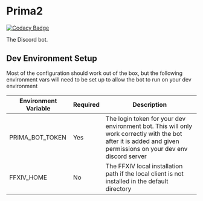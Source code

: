 # Prima2

[![Codacy Badge](https://api.codacy.com/project/badge/Grade/217eae50312a4b2783c57b60d0379c29)](https://app.codacy.com/gh/PrimaShouji/Prima2?utm_source=github.com&utm_medium=referral&utm_content=PrimaShouji/Prima2&utm_campaign=Badge_Grade_Settings)

The Discord bot.

## Dev Environment Setup
Most of the configuration should work out of the box, but the following environment vars will need to be set up to allow the bot to run on your dev environment

| Environment Variable | Required | Description |
| --- | --- | --- |
| PRIMA_BOT_TOKEN | Yes |The login token for your dev environment bot. This will only work correctly with the bot after it is added and given permissions on your dev env discord server |
| FFXIV_HOME | No | The FFXIV local installation path if the local client is not installed in the default directory |

